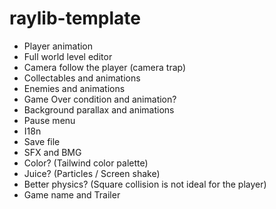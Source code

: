 # raylib-template

- Player animation
- Full world level editor
- Camera follow the player (camera trap)
- Collectables and animations
- Enemies and animations
- Game Over condition and animation?
- Background parallax and animations
- Pause menu
- I18n
- Save file
- SFX and BMG
- Color? (Tailwind color palette)
- Juice? (Particles / Screen shake)
- Better physics? (Square collision is not ideal for the player)
- Game name and Trailer